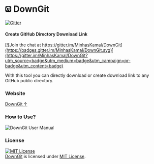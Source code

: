 <h1> <img src="https://github.com/MinhasKamal/DownGit/raw/master/res/images/downgit.png" width="20" height=auto /> DownGit </h1>

[![Gitter](https://badges.gitter.im/MinhasKamal/DownGit.svg)](https://gitter.im/MinhasKamal/DownGit?utm_source=badge&utm_medium=badge&utm_campaign=pr-badge)

#### Create GitHub Directory Download Link

[![Join the chat at https://gitter.im/MinhasKamal/DownGit](https://badges.gitter.im/MinhasKamal/DownGit.svg)](https://gitter.im/MinhasKamal/DownGit?utm_source=badge&utm_medium=badge&utm_campaign=pr-badge&utm_content=badge)

With this tool you can directly download or create download link to any GitHub public directory.

### Website

[DownGit ↑](https://minhaskamal.github.io/DownGit)

### How to Use?

![DownGit User Manual](https://cloud.githubusercontent.com/assets/5456665/17822364/940bded8-6678-11e6-9603-b84d75bccec1.gif)

### License
<a rel="license" href="https://opensource.org/licenses/MIT"><img alt="MIT License" src="https://cloud.githubusercontent.com/assets/5456665/18950087/fbe0681a-865f-11e6-9552-e59d038d5913.png" width="60em" height=auto/></a><br/><a href="https://github.com/MinhasKamal/DownGit">DownGit</a> is licensed under <a rel="license" href="https://opensource.org/licenses/MIT">MIT License</a>.
